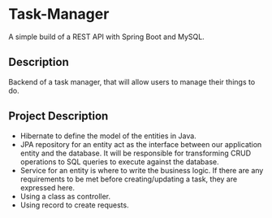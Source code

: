 # Task-Manager
A simple build of a REST API with Spring Boot and MySQL.

## Description

Backend of a task manager, that will allow users to manage their things to do. 

## Project Description

-  Hibernate to define the model of the entities in Java.
-  JPA repository for an entity act as the interface between our application entity and the database. It will be responsible for transforming CRUD operations to SQL queries to execute against the database.
-  Service for an entity is where to write the business logic. If there are any requirements to be met before creating/updating a task, they are expressed here.
-  Using a class as controller.
-  Using record to create requests.


